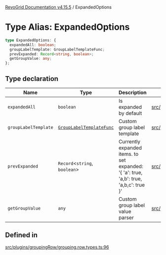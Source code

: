 [RevoGrid Documentation v4.15.5](README.md) / ExpandedOptions

# Type Alias: ExpandedOptions

```ts
type ExpandedOptions: {
  expandedAll: boolean;
  groupLabelTemplate: GroupLabelTemplateFunc;
  prevExpanded: Record<string, boolean>;
  getGroupValue: any;
};
```

## Type declaration

| Name | Type | Description | Defined in |
| ------ | ------ | ------ | ------ |
| `expandedAll` | `boolean` | Is expanded by default | [src/plugins/groupingRow/grouping.row.types.ts:105](https://github.com/revolist/revogrid/blob/e4de5901d3a858ae9e9a420f27ffcd2a33073a79/src/plugins/groupingRow/grouping.row.types.ts#L105) |
| `groupLabelTemplate` | [`GroupLabelTemplateFunc`](TypeAlias.GroupLabelTemplateFunc.md) | Custom group label template | [src/plugins/groupingRow/grouping.row.types.ts:114](https://github.com/revolist/revogrid/blob/e4de5901d3a858ae9e9a420f27ffcd2a33073a79/src/plugins/groupingRow/grouping.row.types.ts#L114) |
| `prevExpanded` | `Record`\<`string`, `boolean`\> | Currently expanded items. to set expanded: '{ 'a': true, 'a,b': true, 'a,b,c': true }' | [src/plugins/groupingRow/grouping.row.types.ts:100](https://github.com/revolist/revogrid/blob/e4de5901d3a858ae9e9a420f27ffcd2a33073a79/src/plugins/groupingRow/grouping.row.types.ts#L100) |
| `getGroupValue` | `any` | Custom group label value parser | [src/plugins/groupingRow/grouping.row.types.ts:110](https://github.com/revolist/revogrid/blob/e4de5901d3a858ae9e9a420f27ffcd2a33073a79/src/plugins/groupingRow/grouping.row.types.ts#L110) |

## Defined in

[src/plugins/groupingRow/grouping.row.types.ts:96](https://github.com/revolist/revogrid/blob/e4de5901d3a858ae9e9a420f27ffcd2a33073a79/src/plugins/groupingRow/grouping.row.types.ts#L96)
